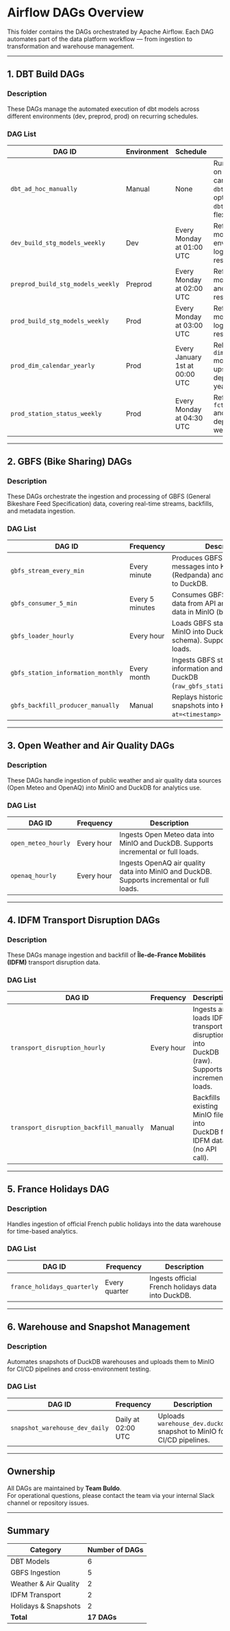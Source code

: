 # Airflow DAGs Overview

This folder contains the DAGs orchestrated by Apache Airflow.
Each DAG automates part of the data platform workflow — from ingestion to transformation and warehouse management.

---

## 1. DBT Build DAGs

### Description
These DAGs manage the automated execution of dbt models across different environments (dev, preprod, prod) on recurring schedules.

### DAG List

| DAG ID | Environment | Schedule | Description |
|--------|--------------|-----------|--------------|
| `dbt_ad_hoc_manually` | Manual | None | Runs dbt models on demand. You can specify `dbt_select` and optionally `dbt_exclude` for flexible builds. |
| `dev_build_stg_models_weekly` | Dev | Every Monday at 01:00 UTC | Refreshes staging models in the dev environment and logs dbt test results. |
| `preprod_build_stg_models_weekly` | Preprod | Every Monday at 02:00 UTC | Refreshes staging models in preprod and logs dbt test results. |
| `prod_build_stg_models_weekly` | Prod | Every Monday at 03:00 UTC | Refreshes staging models in prod and logs dbt test results. |
| `prod_dim_calendar_yearly` | Prod | Every January 1st at 00:00 UTC | Rebuilds the `dim_calendar` model and its upstream dependencies yearly. |
| `prod_station_status_weekly` | Prod | Every Monday at 04:30 UTC | Refreshes `fct_station_status` and its upstream dependencies weekly. |

---

## 2. GBFS (Bike Sharing) DAGs

### Description
These DAGs orchestrate the ingestion and processing of GBFS (General Bikeshare Feed Specification) data, covering real-time streams, backfills, and metadata ingestion.

### DAG List

| DAG ID | Frequency | Description |
|--------|------------|-------------|
| `gbfs_stream_every_min` | Every minute | Produces GBFS station status messages into Kafka (Redpanda) and logs metadata to DuckDB. |
| `gbfs_consumer_5_min` | Every 5 minutes | Consumes GBFS live station data from API and stores raw data in MinIO (bronze). |
| `gbfs_loader_hourly` | Every hour | Loads GBFS station status from MinIO into DuckDB (raw schema). Supports incremental loads. |
| `gbfs_station_information_monthly` | Every month | Ingests GBFS station information and loads it into DuckDB (`raw_gbfs_station_information`). |
| `gbfs_backfill_producer_manually` | Manual | Replays historical GBFS snapshots into Kafka using the `?at=<timestamp>` parameter. |

---

## 3. Open Weather and Air Quality DAGs

### Description
These DAGs handle ingestion of public weather and air quality data sources (Open Meteo and OpenAQ) into MinIO and DuckDB for analytics use.

### DAG List

| DAG ID | Frequency | Description |
|--------|------------|-------------|
| `open_meteo_hourly` | Every hour | Ingests Open Meteo data into MinIO and DuckDB. Supports incremental or full loads. |
| `openaq_hourly` | Every hour | Ingests OpenAQ air quality data into MinIO and DuckDB. Supports incremental or full loads. |

---

## 4. IDFM Transport Disruption DAGs

### Description
These DAGs manage ingestion and backfill of **Île-de-France Mobilités (IDFM)** transport disruption data.

### DAG List

| DAG ID | Frequency | Description |
|--------|------------|-------------|
| `transport_disruption_hourly` | Every hour | Ingests and loads IDFM transport disruptions into DuckDB (raw). Supports incremental loads. |
| `transport_disruption_backfill_manually` | Manual | Backfills existing MinIO files into DuckDB for IDFM data (no API call). |

---

## 5. France Holidays DAG

### Description
Handles ingestion of official French public holidays into the data warehouse for time-based analytics.

### DAG List

| DAG ID | Frequency | Description |
|--------|------------|-------------|
| `france_holidays_quarterly` | Every quarter | Ingests official French holidays data into DuckDB. |

---

## 6. Warehouse and Snapshot Management

### Description
Automates snapshots of DuckDB warehouses and uploads them to MinIO for CI/CD pipelines and cross-environment testing.

### DAG List

| DAG ID | Frequency | Description |
|--------|------------|-------------|
| `snapshot_warehouse_dev_daily` | Daily at 02:00 UTC | Uploads `warehouse_dev.duckdb` snapshot to MinIO for CI/CD pipelines. |

---

## Ownership

All DAGs are maintained by **Team Buldo**.  
For operational questions, please contact the team via your internal Slack channel or repository issues.

---

## Summary

| Category | Number of DAGs |
|-----------|----------------|
| DBT Models | 6 |
| GBFS Ingestion | 5 |
| Weather & Air Quality | 2 |
| IDFM Transport | 2 |
| Holidays & Snapshots | 2 |
| **Total** | **17 DAGs** |
